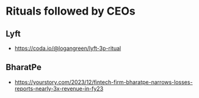 # Rituals followed by CEOs

## Lyft
- https://coda.io/@logangreen/lyft-3p-ritual

## BharatPe
- https://yourstory.com/2023/12/fintech-firm-bharatpe-narrows-losses-reports-nearly-3x-revenue-in-fy23
